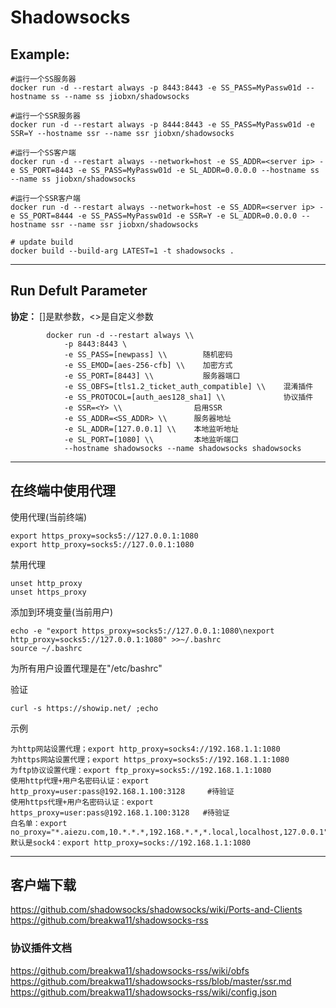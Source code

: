 Shadowsocks
===

## Example:

    #运行一个SS服务器
    docker run -d --restart always -p 8443:8443 -e SS_PASS=MyPassw01d --hostname ss --name ss jiobxn/shadowsocks

    #运行一个SSR服务器
    docker run -d --restart always -p 8444:8443 -e SS_PASS=MyPassw01d -e SSR=Y --hostname ssr --name ssr jiobxn/shadowsocks

    #运行一个SS客户端
    docker run -d --restart always --network=host -e SS_ADDR=<server ip> -e SS_PORT=8443 -e SS_PASS=MyPassw01d -e SL_ADDR=0.0.0.0 --hostname ss --name ss jiobxn/shadowsocks

    #运行一个SSR客户端
    docker run -d --restart always --network=host -e SS_ADDR=<server ip> -e SS_PORT=8444 -e SS_PASS=MyPassw01d -e SSR=Y -e SL_ADDR=0.0.0.0 --hostname ssr --name ssr jiobxn/shadowsocks

    # update build
    docker build --build-arg LATEST=1 -t shadowsocks .

****

## Run Defult Parameter
**协定：** []是默参数，<>是自定义参数

			docker run -d --restart always \\
				-p 8443:8443 \
				-e SS_PASS=[newpass] \\        随机密码
				-e SS_EMOD=[aes-256-cfb] \\    加密方式
				-e SS_PORT=[8443] \\           服务器端口
				-e SS_OBFS=[tls1.2_ticket_auth_compatible] \\    混淆插件
				-e SS_PROTOCOL=[auth_aes128_sha1] \\             协议插件
				-e SSR=<Y> \\                启用SSR
				-e SS_ADDR=<SS_ADDR> \\      服务器地址
				-e SL_ADDR=[127.0.0.1] \\    本地监听地址
				-e SL_PORT=[1080] \\         本地监听端口
				--hostname shadowsocks --name shadowsocks shadowsocks

****

## 在终端中使用代理

使用代理(当前终端)

    export https_proxy=socks5://127.0.0.1:1080
    export http_proxy=socks5://127.0.0.1:1080

禁用代理

    unset http_proxy
    unset https_proxy

添加到环境变量(当前用户)

    echo -e "export https_proxy=socks5://127.0.0.1:1080\nexport http_proxy=socks5://127.0.0.1:1080" >>~/.bashrc
    source ~/.bashrc

为所有用户设置代理是在"/etc/bashrc"

验证

    curl -s https://showip.net/ ;echo

示例

    为http网站设置代理；export http_proxy=socks4://192.168.1.1:1080
    为https网站设置代理；export https_proxy=socks5://192.168.1.1:1080
    为ftp协议设置代理：export ftp_proxy=socks5://192.168.1.1:1080
    使用http代理+用户名密码认证：export http_proxy=user:pass@192.168.1.100:3128     #待验证
    使用https代理+用户名密码认证：export https_proxy=user:pass@192.168.1.100:3128   #待验证
    白名单：export no_proxy="*.aiezu.com,10.*.*.*,192.168.*.*,*.local,localhost,127.0.0.1"
    默认是sock4：export http_proxy=socks://192.168.1.1:1080

****

## 客户端下载
https://github.com/shadowsocks/shadowsocks/wiki/Ports-and-Clients  
https://github.com/breakwa11/shadowsocks-rss

### 协议插件文档
https://github.com/breakwa11/shadowsocks-rss/wiki/obfs  
https://github.com/breakwa11/shadowsocks-rss/blob/master/ssr.md  
https://github.com/breakwa11/shadowsocks-rss/wiki/config.json
